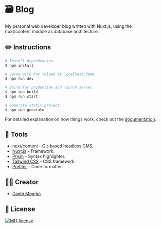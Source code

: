 <img src="https://media.giphy.com/media/wqnMODUxBuw2WYYcTD/giphy.gif" alt="">

#  :card_file_box: Blog
My personal web developer blog written with Nuxt.js, using the nuxt/content module as database architecture.

## :pencil2: Instructions

```bash
# Install dependencies.
$ npm install

# Serve with hot reload at localhost:3000.
$ npm run dev

# Build for production and launch server.
$ npm run build
$ npm run start

# Generate static project.
$ npm run generate
```

For detailed explanation on how things work, check out the [documentation](https://nuxtjs.org).

## :paperclip: Tools
- [nuxt/content](https://content.nuxtjs.org/) - Git-based headless CMS.
- [Nuxt.js](https://nuxtjs.org/) - Framework.
- [Prism](https://prismjs.com/) - Syntax highlighter.
- [Tailwind CSS](https://tailwindcss.com/) - CSS framework.
- [Prettier](https://prettier.io/) - Code formatter.


## :man_technologist: Creator
- [Dante Mogrim]()

## :page_with_curl: License
[![MIT license](https://img.shields.io/badge/License-MIT-blue.svg)](https://lbesson.mit-license.org/)
